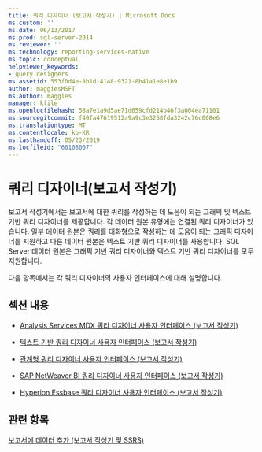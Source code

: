 ```yaml
---
title: 쿼리 디자이너 (보고서 작성기) | Microsoft Docs
ms.custom: ''
ms.date: 06/13/2017
ms.prod: sql-server-2014
ms.reviewer: ''
ms.technology: reporting-services-native
ms.topic: conceptual
helpviewer_keywords:
- query designers
ms.assetid: 553f0d4e-8b1d-4148-9321-8b41a1e8e1b9
author: maggiesMSFT
ms.author: maggies
manager: kfile
ms.openlocfilehash: 58a7e1a9d5ae71d659cfd214b46f3a004ea71101
ms.sourcegitcommit: f40fa47619512a9a9c3e3258fda3242c76c008e6
ms.translationtype: MT
ms.contentlocale: ko-KR
ms.lasthandoff: 05/23/2019
ms.locfileid: "66108007"
---
```

# <a name="query-designers-report-builder"></a>쿼리 디자이너(보고서 작성기)
  보고서 작성기에서는 보고서에 대한 쿼리를 작성하는 데 도움이 되는 그래픽 및 텍스트 기반 쿼리 디자이너를 제공합니다. 각 데이터 원본 유형에는 연결된 쿼리 디자이너가 있습니다. 일부 데이터 원본은 쿼리를 대화형으로 작성하는 데 도움이 되는 그래픽 디자이너를 지원하고 다른 데이터 원본은 텍스트 기반 쿼리 디자이너를 사용합니다. SQL Server 데이터 원본은 그래픽 기반 쿼리 디자이너와 텍스트 기반 쿼리 디자이너를 모두 지원합니다.  
  
 다음 항목에서는 각 쿼리 디자이너의 사용자 인터페이스에 대해 설명합니다.  
  
## <a name="in-this-section"></a>섹션 내용  
  
-   [Analysis Services MDX 쿼리 디자이너 사용자 인터페이스 &#40;보고서 작성기&#41;](../../2014/reporting-services/analysis-services-mdx-query-designer-user-interface-report-builder.md)  
  
-   [텍스트 기반 쿼리 디자이너 사용자 인터페이스 &#40;보고서 작성기&#41;](report-data/text-based-query-designer-user-interface-report-builder.md)  
  
-   [관계형 쿼리 디자이너 사용자 인터페이스 &#40;보고서 작성기&#41;](report-data/relational-query-designer-user-interface-report-builder.md)  
  
-   [SAP NetWeaver BI 쿼리 디자이너 사용자 인터페이스 &#40;보고서 작성기&#41;](../../2014/reporting-services/sap-netweaver-bi-query-designer-user-interface-report-builder.md)  
  
-   [Hyperion Essbase 쿼리 디자이너 사용자 인터페이스 &#40;보고서 작성기&#41;](../../2014/reporting-services/hyperion-essbase-query-designer-user-interface-report-builder.md)  
  
## <a name="see-also"></a>관련 항목  
 [보고서에 데이터 추가 &#40;보고서 작성기 및 SSRS&#41;](report-data/report-datasets-ssrs.md)  
  
  
